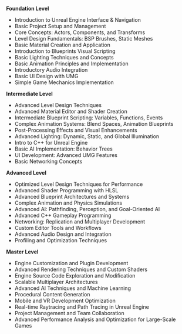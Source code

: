 **Foundation Level**

*   Introduction to Unreal Engine Interface & Navigation
*   Basic Project Setup and Management
*   Core Concepts: Actors, Components, and Transforms
*   Level Design Fundamentals: BSP Brushes, Static Meshes
*   Basic Material Creation and Application
*   Introduction to Blueprints Visual Scripting
*   Basic Lighting Techniques and Concepts
*   Basic Animation Principles and Implementation
*   Introductory Audio Integration
*   Basic UI Design with UMG
*   Simple Game Mechanics Implementation

**Intermediate Level**

*   Advanced Level Design Techniques
*   Advanced Material Editor and Shader Creation
*   Intermediate Blueprint Scripting: Variables, Functions, Events
*   Complex Animation Systems: Blend Spaces, Animation Blueprints
*   Post-Processing Effects and Visual Enhancements
*   Advanced Lighting: Dynamic, Static, and Global Illumination
*   Intro to C++ for Unreal Engine
*   Basic AI Implementation: Behavior Trees
*   UI Development: Advanced UMG Features
*   Basic Networking Concepts

**Advanced Level**

*   Optimized Level Design Techniques for Performance
*   Advanced Shader Programming with HLSL
*   Advanced Blueprint Architectures and Systems
*   Complex Animation and Physics Simulations
*   Advanced AI: Pathfinding, Perception, and Goal-Oriented AI
*   Advanced C++ Gameplay Programming
*   Networking: Replication and Multiplayer Development
*   Custom Editor Tools and Workflows
*   Advanced Audio Design and Integration
*   Profiling and Optimization Techniques

**Master Level**

*   Engine Customization and Plugin Development
*   Advanced Rendering Techniques and Custom Shaders
*   Engine Source Code Exploration and Modification
*   Scalable Multiplayer Architectures
*   Advanced AI Techniques and Machine Learning
*   Procedural Content Generation
*   Mobile and VR Development Optimization
*   Real-time Raytracing and Path Tracing in Unreal Engine
*   Project Management and Team Collaboration
*   Advanced Performance Analysis and Optimization for Large-Scale Games

